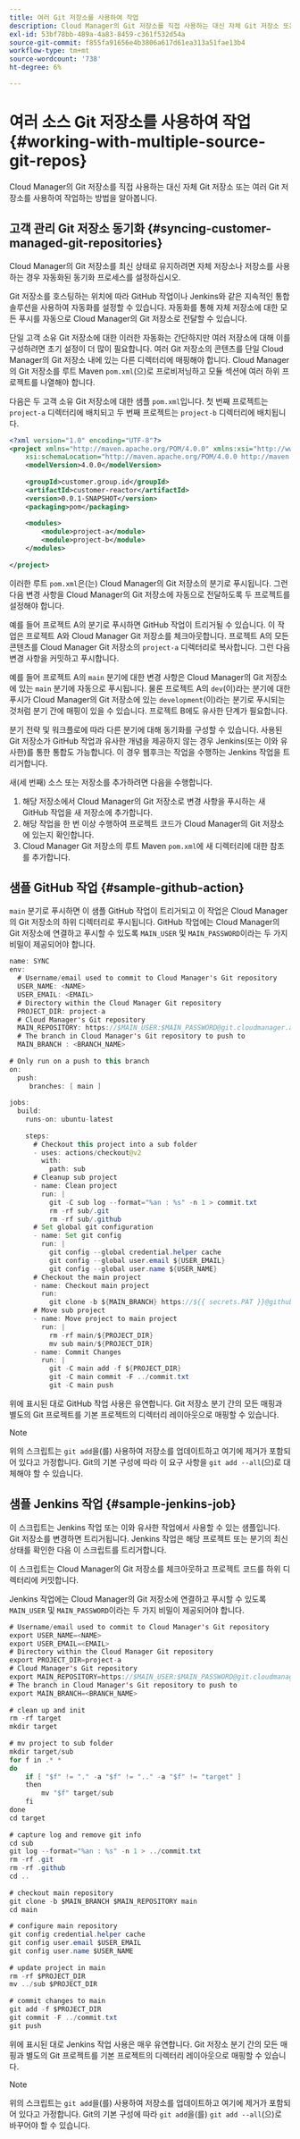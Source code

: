 ```yaml
---
title: 여러 Git 저장소를 사용하여 작업
description: Cloud Manager의 Git 저장소를 직접 사용하는 대신 자체 Git 저장소 또는 여러 Git 저장소를 사용하여 작업하는 방법을 알아봅니다.
exl-id: 53bf78bb-489a-4a83-8459-c361f532d54a
source-git-commit: f855fa91656e4b3806a617d61ea313a51fae13b4
workflow-type: tm+mt
source-wordcount: '738'
ht-degree: 6%

---
```


# 여러 소스 Git 저장소를 사용하여 작업 {#working-with-multiple-source-git-repos}

Cloud Manager의 Git 저장소를 직접 사용하는 대신 자체 Git 저장소 또는 여러 Git 저장소를 사용하여 작업하는 방법을 알아봅니다.

## 고객 관리 Git 저장소 동기화 {#syncing-customer-managed-git-repositories}

Cloud Manager의 Git 저장소를 최신 상태로 유지하려면 자체 저장소나 저장소를 사용하는 경우 자동화된 동기화 프로세스를 설정하십시오.

Git 저장소를 호스팅하는 위치에 따라 GitHub 작업이나 Jenkins와 같은 지속적인 통합 솔루션을 사용하여 자동화를 설정할 수 있습니다. 자동화를 통해 자체 저장소에 대한 모든 푸시를 자동으로 Cloud Manager의 Git 저장소로 전달할 수 있습니다.

단일 고객 소유 Git 저장소에 대한 이러한 자동화는 간단하지만 여러 저장소에 대해 이를 구성하려면 초기 설정이 더 많이 필요합니다. 여러 Git 저장소의 콘텐츠를 단일 Cloud Manager의 Git 저장소 내에 있는 다른 디렉터리에 매핑해야 합니다. Cloud Manager의 Git 저장소를 루트 Maven `pom.xml`(으)로 프로비저닝하고 모듈 섹션에 여러 하위 프로젝트를 나열해야 합니다.

다음은 두 고객 소유 Git 저장소에 대한 샘플 `pom.xml`입니다. 첫 번째 프로젝트는 `project-a` 디렉터리에 배치되고 두 번째 프로젝트는 `project-b` 디렉터리에 배치됩니다.

```xml
<?xml version="1.0" encoding="UTF-8"?>
<project xmlns="http://maven.apache.org/POM/4.0.0" xmlns:xsi="http://www.w3.org/2001/XMLSchema-instance"
    xsi:schemaLocation="http://maven.apache.org/POM/4.0.0 http://maven.apache.org/maven-v4_0_0.xsd">
    <modelVersion>4.0.0</modelVersion>
  
    <groupId>customer.group.id</groupId>
    <artifactId>customer-reactor</artifactId>
    <version>0.0.1-SNAPSHOT</version>
    <packaging>pom</packaging>
  
    <modules>
        <module>project-a</module>
        <module>project-b</module>
    </modules>
  
</project>
```

이러한 루트 `pom.xml`은(는) Cloud Manager의 Git 저장소의 분기로 푸시됩니다. 그런 다음 변경 사항을 Cloud Manager의 Git 저장소에 자동으로 전달하도록 두 프로젝트를 설정해야 합니다.

예를 들어 프로젝트 A의 분기로 푸시하면 GitHub 작업이 트리거될 수 있습니다. 이 작업은 프로젝트 A와 Cloud Manager Git 저장소를 체크아웃합니다. 프로젝트 A의 모든 콘텐츠를 Cloud Manager Git 저장소의 `project-a` 디렉터리로 복사합니다. 그런 다음 변경 사항을 커밋하고 푸시합니다.

예를 들어 프로젝트 A의 `main` 분기에 대한 변경 사항은 Cloud Manager의 Git 저장소에 있는 `main` 분기에 자동으로 푸시됩니다. 물론 프로젝트 A의 `dev`(이)라는 분기에 대한 푸시가 Cloud Manager의 Git 저장소에 있는 `development`(이)라는 분기로 푸시되는 것처럼 분기 간에 매핑이 있을 수 있습니다. 프로젝트 B에도 유사한 단계가 필요합니다.

분기 전략 및 워크플로에 따라 다른 분기에 대해 동기화를 구성할 수 있습니다. 사용된 Git 저장소가 GitHub 작업과 유사한 개념을 제공하지 않는 경우 Jenkins(또는 이와 유사한)를 통한 통합도 가능합니다. 이 경우 웹후크는 작업을 수행하는 Jenkins 작업을 트리거합니다.

새(세 번째) 소스 또는 저장소를 추가하려면 다음을 수행합니다.

1. 해당 저장소에서 Cloud Manager의 Git 저장소로 변경 사항을 푸시하는 새 GitHub 작업을 새 저장소에 추가합니다.
1. 해당 작업을 한 번 이상 수행하여 프로젝트 코드가 Cloud Manager의 Git 저장소에 있는지 확인합니다.
1. Cloud Manager Git 저장소의 루트 Maven `pom.xml`에 새 디렉터리에 대한 참조를 추가합니다.

## 샘플 GitHub 작업 {#sample-github-action}

`main` 분기로 푸시하면 이 샘플 GitHub 작업이 트리거되고 이 작업은 Cloud Manager의 Git 저장소의 하위 디렉터리로 푸시됩니다. GitHub 작업에는 Cloud Manager의 Git 저장소에 연결하고 푸시할 수 있도록 `MAIN_USER` 및 `MAIN_PASSWORD`이라는 두 가지 비밀이 제공되어야 합니다.

```java
name: SYNC
env:
  # Username/email used to commit to Cloud Manager's Git repository
  USER_NAME: <NAME>
  USER_EMAIL: <EMAIL>
  # Directory within the Cloud Manager Git repository
  PROJECT_DIR: project-a
  # Cloud Manager's Git repository
  MAIN_REPOSITORY: https://$MAIN_USER:$MAIN_PASSWORD@git.cloudmanager.adobe.com/<PATH>
  # The branch in Cloud Manager's Git repository to push to
  MAIN_BRANCH : <BRANCH_NAME>
 
# Only run on a push to this branch
on:
  push:
     branches: [ main ]
 
jobs:
  build:
    runs-on: ubuntu-latest
 
    steps:
      # Checkout this project into a sub folder
      - uses: actions/checkout@v2
        with:
          path: sub
      # Cleanup sub project
      - name: Clean project
        run: |
          git -C sub log --format="%an : %s" -n 1 > commit.txt
          rm -rf sub/.git
          rm -rf sub/.github
      # Set global git configuration
      - name: Set git config
        run: |
          git config --global credential.helper cache
          git config --global user.email ${USER_EMAIL}
          git config --global user.name ${USER_NAME}
      # Checkout the main project
      - name: Checkout main project
        run:
          git clone -b ${MAIN_BRANCH} https://${{ secrets.PAT }}@github.com/${MAIN_REPOSITORY}.git main 
      # Move sub project
      - name: Move project to main project
        run: |
          rm -rf main/${PROJECT_DIR} 
          mv sub main/${PROJECT_DIR}
      - name: Commit Changes
        run: |
          git -C main add -f ${PROJECT_DIR}
          git -C main commit -F ../commit.txt
          git -C main push
```

위에 표시된 대로 GitHub 작업 사용은 유연합니다. Git 저장소 분기 간의 모든 매핑과 별도의 Git 프로젝트를 기본 프로젝트의 디렉터리 레이아웃으로 매핑할 수 있습니다.

>[!NOTE]
>
>위의 스크립트는 `git add`을(를) 사용하여 저장소를 업데이트하고 여기에 제거가 포함되어 있다고 가정합니다. Git의 기본 구성에 따라 이 요구 사항을 `git add --all`(으)로 대체해야 할 수 있습니다.

## 샘플 Jenkins 작업 {#sample-jenkins-job}

이 스크립트는 Jenkins 작업 또는 이와 유사한 작업에서 사용할 수 있는 샘플입니다. Git 저장소를 변경하면 트리거됩니다. Jenkins 작업은 해당 프로젝트 또는 분기의 최신 상태를 확인한 다음 이 스크립트를 트리거합니다.

이 스크립트는 Cloud Manager의 Git 저장소를 체크아웃하고 프로젝트 코드를 하위 디렉터리에 커밋합니다.

Jenkins 작업에는 Cloud Manager의 Git 저장소에 연결하고 푸시할 수 있도록 `MAIN_USER` 및 `MAIN_PASSWORD`이라는 두 가지 비밀이 제공되어야 합니다.

```java
# Username/email used to commit to Cloud Manager's Git repository
export USER_NAME=<NAME>
export USER_EMAIL=<EMAIL>
# Directory within the Cloud Manager Git repository
export PROJECT_DIR=project-a
# Cloud Manager's Git repository
export MAIN_REPOSITORY=https://$MAIN_USER:$MAIN_PASSWORD@git.cloudmanager.adobe.com/<PATH>
# The branch in Cloud Manager's Git repository to push to
export MAIN_BRANCH=<BRANCH_NAME>
 
# clean up and init
rm -rf target
mkdir target
 
# mv project to sub folder
mkdir target/sub
for f in .* *
do
    if [ "$f" != "." -a "$f" != ".." -a "$f" != "target" ]
    then
        mv "$f" target/sub
    fi
done
cd target
 
# capture log and remove git info
cd sub
git log --format="%an : %s" -n 1 > ../commit.txt
rm -rf .git
rm -rf .github
cd ..
 
# checkout main repository
git clone -b $MAIN_BRANCH $MAIN_REPOSITORY main
cd main
 
# configure main repository
git config credential.helper cache
git config user.email $USER_EMAIL
git config user.name $USER_NAME
 
# update project in main
rm -rf $PROJECT_DIR
mv ../sub $PROJECT_DIR
 
# commit changes to main
git add -f $PROJECT_DIR
git commit -F ../commit.txt
git push
```

위에 표시된 대로 Jenkins 작업 사용은 매우 유연합니다. Git 저장소 분기 간의 모든 매핑과 별도의 Git 프로젝트를 기본 프로젝트의 디렉터리 레이아웃으로 매핑할 수 있습니다.

>[!NOTE]
>
>위의 스크립트는 `git add`을(를) 사용하여 저장소를 업데이트하고 여기에 제거가 포함되어 있다고 가정합니다. Git의 기본 구성에 따라 `git add`을(를) `git add --all`(으)로 바꾸어야 할 수 있습니다.
